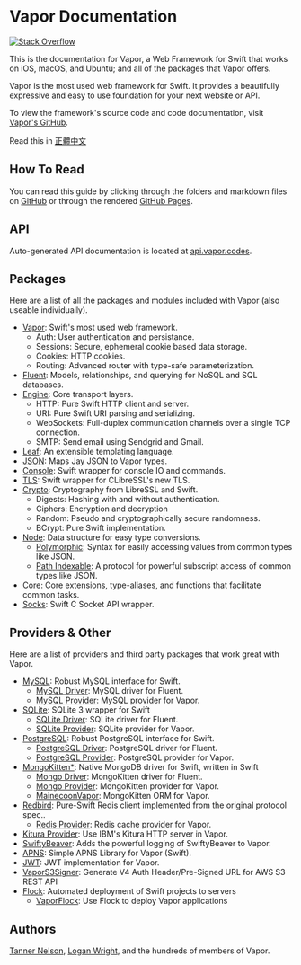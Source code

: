 # Vapor Documentation

[![Stack Overflow](https://img.shields.io/stackexchange/stackoverflow/t/vapor.svg)](http://stackoverflow.com/questions/tagged/vapor)

This is the documentation for Vapor, a Web Framework for Swift that works on iOS, macOS, and Ubuntu; and all of the packages that Vapor offers.

Vapor is the most used web framework for Swift. It provides a beautifully expressive and easy to use foundation for your next website or API.

To view the framework's source code and code documentation, visit [Vapor's GitHub](https://github.com/vapor/vapor).

Read this in [正體中文](https://github.com/vapor/documentation/blob/master/README.zh-hant.md)

## How To Read

You can read this guide by clicking through the folders and markdown files on [GitHub](https://github.com/vapor/documentation) or through the rendered [GitHub Pages](https://vapor.github.io/documentation/).

## API 

Auto-generated API documentation is located at [api.vapor.codes](http://api.vapor.codes).

## Packages

Here are a list of all the packages and modules included with Vapor (also useable individually).

- [Vapor](https://github.com/vapor/vapor): Swift's most used web framework.
	- Auth: User authentication and persistance.
	- Sessions: Secure, ephemeral cookie based data storage.
	- Cookies: HTTP cookies.
	- Routing: Advanced router with type-safe parameterization.
- [Fluent](https://github.com/vapor/fluent): Models, relationships, and querying for NoSQL and SQL databases.
- [Engine](https://github.com/vapor/engine): Core transport layers.
	- HTTP: Pure Swift HTTP client and server.
	- URI: Pure Swift URI parsing and serializing.
	- WebSockets: Full-duplex communication channels over a single TCP connection.
	- SMTP: Send email using Sendgrid and Gmail.
- [Leaf](https://github.com/vapor/leaf): An extensible templating language.
- [JSON](https://github.com/vapor/json): Maps Jay JSON to Vapor types.
- [Console](https://github.com/vapor/console): Swift wrapper for console IO and commands.
- [TLS](https://github.com/vapor/tls): Swift wrapper for CLibreSSL's new TLS.
- [Crypto](https://github.com/vapor/crypto): Cryptography from LibreSSL and Swift.
	- Digests: Hashing with and without authentication.
	- Ciphers: Encryption and decryption
	- Random: Pseudo and cryptographically secure randomness.
	- BCrypt: Pure Swift implementation.
- [Node](https://github.com/vapor/node): Data structure for easy type conversions.
	- [Polymorphic](https://github.com/vapor/polymorphic): Syntax for easily accessing values from common types like JSON.
	- [Path Indexable](https://github.com/vapor/path-indexable): A protocol for powerful subscript access of common types like JSON.
- [Core](https://github.com/vapor/core): Core extensions, type-aliases, and functions that facilitate common tasks.
- [Socks](https://github.com/vapor/socks): Swift C Socket API wrapper.

## Providers & Other

Here are a list of providers and third party packages that work great with Vapor.

- [MySQL](https://github.com/vapor/mysql): Robust MySQL interface for Swift.
	- [MySQL Driver](https://github.com/vapor/mysql-driver): MySQL driver for Fluent.
	- [MySQL Provider](https://github.com/vapor/mysql-provider): MySQL provider for Vapor.
- [SQLite](https://github.com/vapor/sqlite): SQLite 3 wrapper for Swift
	- [SQLite Driver](https://github.com/vapor/sqlite-driver): SQLite driver for Fluent.
	- [SQLite Provider](https://github.com/vapor/sqlite-provider): SQLite provider for Vapor.
- [PostgreSQL](https://github.com/vapor/postgresql): Robust PostgreSQL interface for Swift.
	- [PostgreSQL Driver](https://github.com/vapor/postgresql-driver): PostgreSQL driver for Fluent.
	- [PostgreSQL Provider](https://github.com/vapor/postgresql-provider): PostgreSQL provider for Vapor.
- [MongoKitten*](https://github.com/OpenKitten/MongoKitten): Native MongoDB driver for Swift, written in Swift
	- [Mongo Driver](https://github.com/vapor/mongo-driver): MongoKitten driver for Fluent.
	- [Mongo Provider](https://github.com/vapor/mongo-provider): MongoKitten provider for Vapor.
	- [MainecoonVapor](https://github.com/OpenKitten/MainecoonVapor): MongoKitten ORM for Vapor.
- [Redbird](https://github.com/vapor/redbird): Pure-Swift Redis client implemented from the original protocol spec..
	- [Redis Provider](https://github.com/vapor/redis-provider): Redis cache provider for Vapor.
- [Kitura Provider](https://github.com/vapor/kitura-provider): Use IBM's Kitura HTTP server in Vapor.
- [SwiftyBeaver](https://github.com/SwiftyBeaver/SwiftyBeaver-Vapor): Adds the powerful logging of SwiftyBeaver to Vapor.
- [APNS](https://github.com/matthijs2704/vapor-apns): Simple APNS Library for Vapor (Swift).
- [JWT](https://github.com/siemensikkema/vapor-jwt): JWT implementation for Vapor.
- [VaporS3Signer](https://github.com/JustinM1/VaporS3Signer): Generate V4 Auth Header/Pre-Signed URL for AWS S3 REST API
- [Flock](https://github.com/jakeheis/Flock): Automated deployment of Swift projects to servers
	- [VaporFlock](https://github.com/jakeheis/VaporFlock): Use Flock to deploy Vapor applications


## Authors

[Tanner Nelson](mailto:tanner@qutheory.io), [Logan Wright](mailto:logan@qutheory.io), and the hundreds of members of Vapor.
